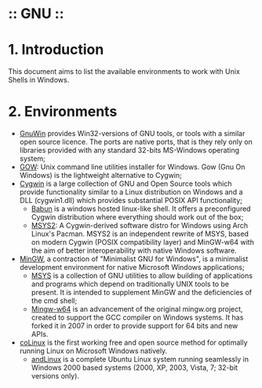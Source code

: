 :: GNU ::
=========

# 1. Introduction

This document aims to list the available environments to work with Unix Shells in Windows.

# 2. Environments

- [GnuWin](http://gnuwin32.sourceforge.net/) provides Win32-versions of GNU tools, or tools with a similar open source licence. The ports are native ports, that is they rely only on libraries provided with any standard 32-bits MS-Windows operating system;
- [GOW](https://github.com/bmatzelle/gow): Unix command line utilities installer for Windows. Gow (Gnu On Windows) is the lightweight alternative to Cygwin;
- [Cygwin](https://www.cygwin.com/) is a large collection of GNU and Open Source tools which provide functionality similar to a Linux distribution on Windows and a DLL (cygwin1.dll) which provides substantial POSIX API functionality;
  - [Babun](https://babun.github.io/) is a windows hosted linux-like shell. It offers a preconfigured Cygwin distribution where everything should work out of the box;
  - [MSYS2](https://msys2.github.io/): A Cygwin-derived software distro for Windows using Arch Linux's Pacman. MSYS2 is an independent rewrite of MSYS, based on modern Cygwin (POSIX compatibility layer) and MinGW-w64 with the aim of better interoperability with native Windows software.
- [MinGW](http://www.mingw.org/), a contraction of "Minimalist GNU for Windows", is a minimalist development environment for native Microsoft Windows applications;
  - [MSYS](http://www.mingw.org/wiki/MSYS)  is a collection of GNU utilities to allow building of applications and programs which depend on traditionally UNIX tools to be present. It is intended to supplement MinGW and the deficiencies of the cmd shell;
  - [Mingw-w64](http://mingw-w64.org/) is an advancement of the original mingw.org project, created to support the GCC compiler on Windows systems. It has forked it in 2007 in order to provide support for 64 bits and new APIs.
- [coLinux](http://www.colinux.org/) is the first working free and open source method for optimally running Linux on Microsoft Windows natively.
  - [andLinux](http://www.andlinux.org/) is a complete Ubuntu Linux system running seamlessly in Windows 2000 based systems (2000, XP, 2003, Vista, 7; 32-bit versions only).
